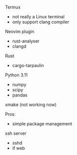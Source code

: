 Termux

- not really a Linux terminal
- only support clang compiler

Neovim plugin

- rust-analyser
- clangd

Rust

- cargo-tarpaulin

Python 3.11

- numpy
- scipy
- pandas

xmake (not working now)


Pros:

- simple package management

ssh server

- sshd
- if
web
